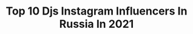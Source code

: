 ---
title: Top 10 Djs Instagram Influencers In Russia In 2021
description: >-
  Find top djs Instagram influencers in Russia in 2021. Most popular hashtags: #music #moscow #dj.
platform: Instagram
hits: 60
text_top: Discover the most popular Instagram accounts on inBeat.
text_bottom: inBeat has 60 Instagram influencers like this in Russia for you to pitch.
profiles:
  - username: "solntcezvezda"
    fullname: >-
      СОЛНЦЕ ⭐️ ROCKSTAR
    bio: >-
      Справляюсь с депрессией 🧨🧠 🎧 DJ и Музыка @djsolntce 📞+7 (905) 742-66-17 Юлия PR и Реклама 👉 @solntcezvezda_piar 👇👇👇 Книга «секреты Инстаграма»
    location: "Russia"
    followers: 191033
    engagement: 184
    commentsToLikes: 0.043439
    id: ckf5kwyz2njv70j23ukqthmf3
    verified: true
    hashtags: "#dj, #djsolntce, #djgirl, #djgirls"
  - username: "dj_litchi"
    fullname: >-
      Litchi 🎵
    bio: >-
      💿 TOP 100 FEMALE DJS IN THE WORLD BY DJANETOP. COM 17/18, AsiaEdm 🌍 Travels, 🌿 💜 Collab: djlichi@inbox.ru 📩 Moscow🇷🇺booking: asxat@yourbooking.agency
    location: "Russia"
    followers: 81469
    engagement: 160
    commentsToLikes: 0.101563
    id: ck15q86eq1k2h0i19wwo4q5v9
    verified: false
    hashtags: ""
  - username: "dj_andys"
    fullname: >-
      ANDYS
    bio: >-
      ♳ musician – follow my soundcloud, ♴ second leader – @yambo.music ♵ booking DJset – andysdrop@gmail.com ︾ ALL MY STUFF ︾
    location: "Russia"
    followers: 3503
    engagement: 776
    commentsToLikes: 0.029479
    id: ck5q7dnud11hy0i119sx1ursk
    verified: false
    hashtags: "#jblclubone, #teamjbl, #jbllive400bt, #jblrussia"
  - username: "djtwins_official"
    fullname: >-
      Twins Project Dj's👯
    bio: >-
      Moscow🇷🇺Аня,Крис Russian 💫 Celebrity Djs •МУЗ-ТВ •ЖАРА •Формула ⚫Booking +79688294780 Sergei +79185998526 Mila ⚫PR,реклама twins-project@yandex.ru
    location: "Russia"
    followers: 439772
    engagement: 184
    commentsToLikes: 0.016492
    id: ck5zo291pplqp0i146yob1vxk
    verified: false
    hashtags: "#djlife, #twins, #music, #djset"
  - username: "n_joy_djs"
    fullname: >-
      Наумов Сергей Андрей
    bio: >-
      🎧 N-JOY DJ’s 📞 PR/Booking ✈️🌏 +7 915 348 71 51 Александра 📩 NJOYDJS2@gmail.com
    location: "Russia"
    followers: 49546
    engagement: 178
    commentsToLikes: 0.029413
    id: ck8t9aotunf4a0j78mxii0h0i
    verified: false
    hashtags: "#models, #njoystyle, #djs, #twins"
  - username: "djkidy_"
    fullname: >-
      KIDY DJ
    bio: >-
      MULTI FORMAT INTERNATIONAL DJ SOUND PRODUCER RESIDENT: @secretroomdubai @selektme Dubai, UAE TOP 1 DJ’S RUSSIA☝🏾 ⠀⠀⠀⠀⠀⠀⠀⠀⠀▫️WWW.DJKIDY.COM▫️
    location: "Russia"
    followers: 28558
    engagement: 154
    commentsToLikes: 0.034819
    id: ck5hmufk4mn670i118lbcxn8u
    verified: false
    hashtags: ""
  - username: "djportnov"
    fullname: >-
      Павел Портнов радио Шоколад
    bio: >-
      Top 3 Mash Up DJs Moscow Co-owner The StandarD Promo Сотрудничество: djportnov@mail.ru Music: http://promodj.com/portnov/music
    location: "Russia"
    followers: 13480
    engagement: 1330
    commentsToLikes: 0.003188
    id: ckap7uossln5u0i7841aukyzu
    verified: false
    hashtags: ""
  - username: "dr.spy.der"
    fullname: >-
      Борис Замирович
    bio: >-
      #drspyder #djspyder #boristhespyder #kryshamiramusic #kryshamira #conservators #rooftoptribe #deep #techno #electro #acid #fusion #peace #love
    location: "Russia"
    followers: 26200
    engagement: 232
    commentsToLikes: 0.021144
    id: ck5ciqj1vt6590i11qzrgf9i3
    verified: false
    hashtags: "#dobro, #drspyder, #toptribe, #life"
  - username: "djsteering"
    fullname: >-
      🎧DJ  🅼🅰🆇 🆂🆃🅴🅴🆁🅸🅽🅶 🎛
    bio: >-
      ⭐️ Dj resident @embargo_villa @tripmusicfestival ⭐️ booking DJ’s 🎧 VK DJ Steering MIX ❗️ stream party Embargo Villa❗️ ↘️↘️⬇️⬇️↙️↙️
    location: "Russia"
    followers: 11028
    engagement: 120
    commentsToLikes: 0.054109
    id: ck6tuhh9wgd8m0j71ictoe2hl
    verified: false
    hashtags: "#rostovondon, #deephouse, #ibiza, #myhomeibiza"
  - username: "djsmash"
    fullname: >-
      Smash
    bio: >-
      ГДЕ SMASH - ТАМ ВЕСЕЛО!!!По вопросам выступлений и сотрудничества звоните +79104540000 (Инесса)СЛУШАЙ МОЙ НОВЫЙ СИНГЛ «БЕГИ» по ссылке ⬇️
    location: "Russia"
    followers: 404445
    engagement: 193
    commentsToLikes: 0.014736
    id: ck0w4acf9xkz40i19azy89195
    verified: true
    hashtags: "#emc"
---